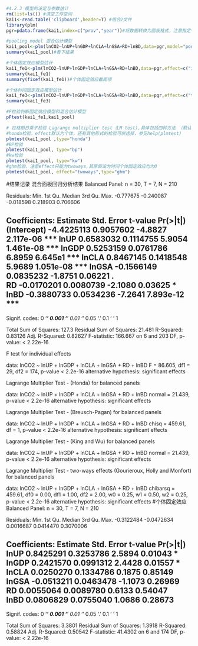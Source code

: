 ```r
#4.2.3 模型的设定与参数估计
rm(list=ls()) #清空工作空间
kai1<-read.table('clipboard',header=T) #组合2文件
library(plm)
pgr=pdata.frame(kai1,index=c("prov","year"))#将数据转换为面板格式，注意指定个体名和时间名

#pooling model 混合估计模型
kai1_pool<-plm(lnCO2~lnUP+lnGDP+lnCLA+lnGSA+RD+lnBD,data=pgr,model="pooling")
summary(kai1_pool)#看下结果

#个体固定效应模型估计
kai1_fe1<-plm(lnCO2~lnUP+lnGDP+lnCLA+lnGSA+RD+lnBD,data=pgr,effect=c("individual"), model="within")
summary(kai1_fe1)
summary(fixef(kai1_fe1))#个体固定效应截距项

#个体时间固定效应模型估计
kai1_fe3<-plm(lnCO2~lnUP+lnGDP+lnCLA+lnGSA+RD+lnBD,data=pgr,effect=c("twoways"), model="within")
summary(kai1_fe3)

#F检验判断固定效应模型和混合估计模型
pFtest(kai1_fe1,kai1_pool)

# 拉格朗日乘子检验 Lagrange multiplier test（LM test),具体包括四种方法 （默认检验个体，也可以通过加入effect检验time或twoways），参见https://bbs.pinggu.org/thread-5185311-1-1.html
#honda检验，effect默认为个体，还有其他形式的检验可供选择，参见help(plmtest)
plmtest(kai1_pool ,type="honda")
#BP检验
plmtest(kai1_pool, type="bp")
#kw检验
plmtest(kai1_pool, type="kw")
#ghm检验，注意effect只能为twoways,其原假设为时间个体固定效应均为0
plmtest(kai1_pool, effect="twoways",type="ghm")
```



#结果记录
混合面板回归分析结果
Balanced Panel: n = 30, T = 7, N = 210

Residuals:
     Min.   1st Qu.    Median   3rd Qu.      Max. 
-0.777675 -0.240087 -0.018598  0.218903  0.706606 

Coefficients:
              Estimate Std. Error t-value  Pr(>|t|)    
(Intercept) -4.4225113  0.9057602 -4.8827 2.117e-06 ***
lnUP         0.6583032  0.1114755  5.9054 1.461e-08 ***
lnGDP        0.5253159  0.0761786  6.8959 6.645e1 ***
lnCLA        0.8467145  0.1418548  5.9689 1.051e-08 ***
lnGSA       -0.1566149  0.0835232 -1.8751   0.06221 .  
RD          -0.0170201  0.0080739 -2.1080   0.03625 *  
lnBD        -0.3880733  0.0534236 -7.2641 7.893e-12 ***
---
Signif. codes:  0 ‘***’ 0.001 ‘**’ 0.01 ‘*’ 0.05 ‘.’ 0.1 ‘ ’ 1

Total Sum of Squares:    127.3
Residual Sum of Squares: 21.481
R-Squared:      0.83126
Adj. R-Squared: 0.82627
F-statistic: 166.667 on 6 and 203 DF, p-value: < 2.22e-16

F test for individual effects

data:  lnCO2 ~ lnUP + lnGDP + lnCLA + lnGSA + RD + lnBD
F = 86.605, df1 = 29, df2 = 174, p-value < 2.2e-16
alternative hypothesis: significant effects

Lagrange Multiplier Test - (Honda) for balanced panels

data:  lnCO2 ~ lnUP + lnGDP + lnCLA + lnGSA + RD + lnBD
normal = 21.439, p-value < 2.2e-16
alternative hypothesis: significant effects

 Lagrange Multiplier Test - (Breusch-Pagan) for balanced panels

data:  lnCO2 ~ lnUP + lnGDP + lnCLA + lnGSA + RD + lnBD
chisq = 459.61, df = 1, p-value < 2.2e-16
alternative hypothesis: significant effects

 Lagrange Multiplier Test - (King and Wu) for balanced panels

data:  lnCO2 ~ lnUP + lnGDP + lnCLA + lnGSA + RD + lnBD
normal = 21.439, p-value < 2.2e-16
alternative hypothesis: significant effects

   Lagrange Multiplier Test - two-ways effects (Gourieroux, Holly and Monfort) for balanced panels

data:  lnCO2 ~ lnUP + lnGDP + lnCLA + lnGSA + RD + lnBD
chibarsq = 459.61, df0 = 0.00, df1 = 1.00, df2 = 2.00, w0 = 0.25, w1 = 0.50, w2 = 0.25, p-value <
2.2e-16
alternative hypothesis: significant effects
#个体固定效应
Balanced Panel: n = 30, T = 7, N = 210

Residuals:
      Min.    1st Qu.     Median    3rd Qu.       Max. 
-0.3122484 -0.0472634  0.0016687  0.0414470  0.3070006 

Coefficients:
        Estimate Std. Error t-value Pr(>|t|)  
lnUP   0.8425291  0.3253786  2.5894  0.01043 *
lnGDP  0.2421570  0.0991312  2.4428  0.01557 *
lnCLA  0.0250270  0.1334786  0.1875  0.85149  
lnGSA -0.0513211  0.0463478 -1.1073  0.26969  
RD     0.0055064  0.0089780  0.6133  0.54047  
lnBD   0.0806829  0.0755040  1.0686  0.28673  
---
Signif. codes:  0 ‘***’ 0.001 ‘**’ 0.01 ‘*’ 0.05 ‘.’ 0.1 ‘ ’ 1

Total Sum of Squares:    3.3801
Residual Sum of Squares: 1.3918
R-Squared:      0.58824
Adj. R-Squared: 0.50542
F-statistic: 41.4302 on 6 and 174 DF, p-value: < 2.22e-16

